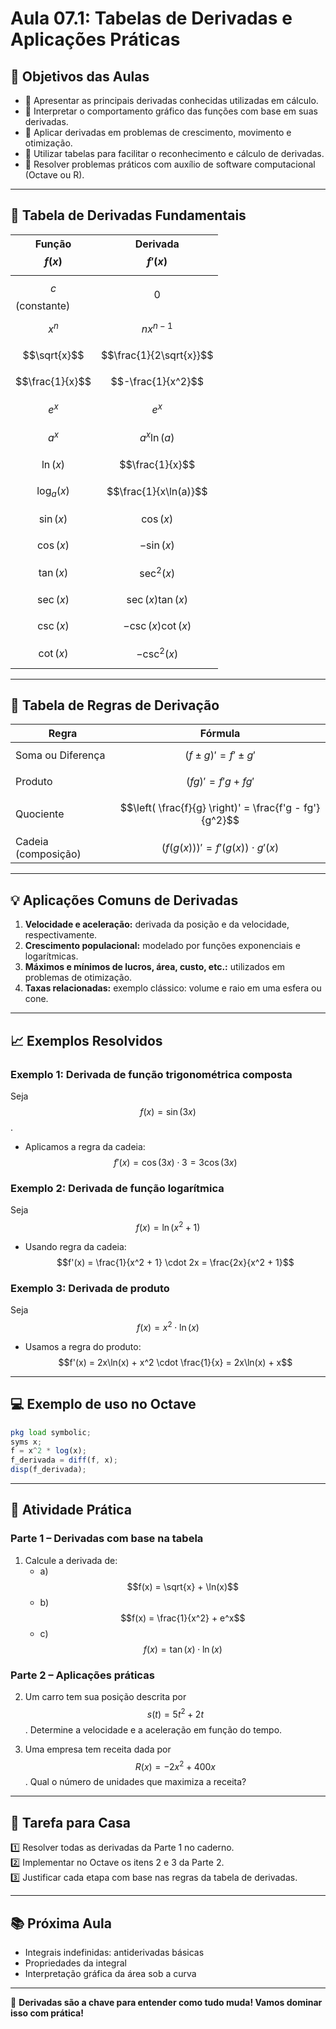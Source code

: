 # Aula 07.1: Tabelas de Derivadas e Aplicações Práticas

## 🎯 Objetivos das Aulas

- 📌 Apresentar as principais derivadas conhecidas utilizadas em cálculo.
- 📌 Interpretar o comportamento gráfico das funções com base em suas derivadas.
- 📌 Aplicar derivadas em problemas de crescimento, movimento e otimização.
- 📌 Utilizar tabelas para facilitar o reconhecimento e cálculo de derivadas.
- 📌 Resolver problemas práticos com auxílio de software computacional (Octave ou R).

---

## 🧮 Tabela de Derivadas Fundamentais

| Função $$f(x)$$                | Derivada $$f'(x)$$                |
|-------------------------------|-----------------------------------|
| $$c$$ (constante)            | $$0$$                             |
| $$x^n$$                      | $$nx^{n-1}$$                      |
| $$\sqrt{x}$$                 | $$\frac{1}{2\sqrt{x}}$$          |
| $$\frac{1}{x}$$              | $$-\frac{1}{x^2}$$                |
| $$e^x$$                      | $$e^x$$                           |
| $$a^x$$                      | $$a^x \ln(a)$$                    |
| $$\ln(x)$$                  | $$\frac{1}{x}$$                   |
| $$\log_a(x)$$              | $$\frac{1}{x\ln(a)}$$            |
| $$\sin(x)$$                | $$\cos(x)$$                       |
| $$\cos(x)$$                | $$-\sin(x)$$                      |
| $$\tan(x)$$                | $$\sec^2(x)$$                     |
| $$\sec(x)$$                | $$\sec(x)\tan(x)$$               |
| $$\csc(x)$$                | $$-\csc(x)\cot(x)$$              |
| $$\cot(x)$$                | $$-\csc^2(x)$$                    |

---

## 🧩 Tabela de Regras de Derivação

| Regra                                 | Fórmula                                                        |
|--------------------------------------|----------------------------------------------------------------|
| Soma ou Diferença                    | $$(f \pm g)' = f' \pm g'$$                                   |
| Produto                              | $$(fg)' = f'g + fg'$$                                        |
| Quociente                            | $$\left( \frac{f}{g} \right)' = \frac{f'g - fg'}{g^2}$$     |
| Cadeia (composição)                 | $$(f(g(x)))' = f'(g(x)) \cdot g'(x)$$                        |

---

## 💡 Aplicações Comuns de Derivadas

1. **Velocidade e aceleração:** derivada da posição e da velocidade, respectivamente.
2. **Crescimento populacional:** modelado por funções exponenciais e logarítmicas.
3. **Máximos e mínimos de lucros, área, custo, etc.:** utilizados em problemas de otimização.
4. **Taxas relacionadas:** exemplo clássico: volume e raio em uma esfera ou cone.

---

## 📈 Exemplos Resolvidos

### Exemplo 1: Derivada de função trigonométrica composta
Seja $$f(x) = \sin(3x)$$.
- Aplicamos a regra da cadeia:
$$f'(x) = \cos(3x) \cdot 3 = 3\cos(3x)$$

### Exemplo 2: Derivada de função logarítmica
Seja $$f(x) = \ln(x^2 + 1)$$
- Usando regra da cadeia:
$$f'(x) = \frac{1}{x^2 + 1} \cdot 2x = \frac{2x}{x^2 + 1}$$

### Exemplo 3: Derivada de produto
Seja $$f(x) = x^2 \cdot \ln(x)$$
- Usamos a regra do produto:
$$f'(x) = 2x\ln(x) + x^2 \cdot \frac{1}{x} = 2x\ln(x) + x$$

---

## 💻 Exemplo de uso no Octave

```octave
pkg load symbolic;
syms x;
f = x^2 * log(x);
f_derivada = diff(f, x);
disp(f_derivada);
```

---

## 🧠 Atividade Prática

### Parte 1 – Derivadas com base na tabela
1. Calcule a derivada de:
   - a) $$f(x) = \sqrt{x} + \ln(x)$$
   - b) $$f(x) = \frac{1}{x^2} + e^x$$
   - c) $$f(x) = \tan(x) \cdot \ln(x)$$

### Parte 2 – Aplicações práticas
2. Um carro tem sua posição descrita por $$s(t) = 5t^2 + 2t$$. Determine a velocidade e a aceleração em função do tempo.

3. Uma empresa tem receita dada por $$R(x) = -2x^2 + 400x$$. Qual o número de unidades que maximiza a receita?

---

## 📌 Tarefa para Casa

1️⃣ Resolver todas as derivadas da Parte 1 no caderno.  
2️⃣ Implementar no Octave os itens 2 e 3 da Parte 2.  
3️⃣ Justificar cada etapa com base nas regras da tabela de derivadas.

---

## 📚 Próxima Aula
- Integrais indefinidas: antiderivadas básicas
- Propriedades da integral
- Interpretação gráfica da área sob a curva

---

🚀 **Derivadas são a chave para entender como tudo muda! Vamos dominar isso com prática!**

